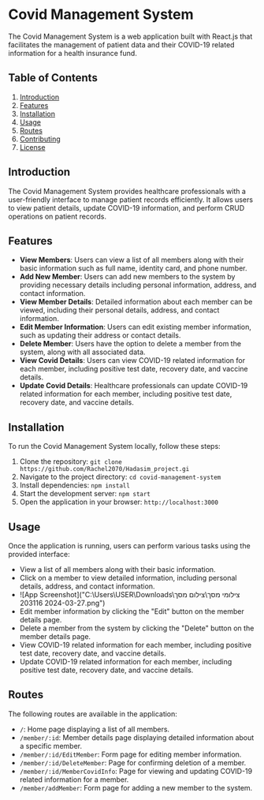 # Covid Management System

The Covid Management System is a web application built with React.js that facilitates the management of patient data and their COVID-19 related information for a health insurance fund.

## Table of Contents
1. [Introduction](#introduction)
2. [Features](#features)
3. [Installation](#installation)
4. [Usage](#usage)
5. [Routes](#routes)
6. [Contributing](#contributing)
7. [License](#license)

## Introduction
The Covid Management System provides healthcare professionals with a user-friendly interface to manage patient records efficiently. It allows users to view patient details, update COVID-19 information, and perform CRUD operations on patient records.

## Features
- **View Members**: Users can view a list of all members along with their basic information such as full name, identity card, and phone number.
- **Add New Member**: Users can add new members to the system by providing necessary details including personal information, address, and contact information.
- **View Member Details**: Detailed information about each member can be viewed, including their personal details, address, and contact information.
- **Edit Member Information**: Users can edit existing member information, such as updating their address or contact details.
- **Delete Member**: Users have the option to delete a member from the system, along with all associated data.
- **View Covid Details**: Users can view COVID-19 related information for each member, including positive test date, recovery date, and vaccine details.
- **Update Covid Details**: Healthcare professionals can update COVID-19 related information for each member, including positive test date, recovery date, and vaccine details.

## Installation
To run the Covid Management System locally, follow these steps:
1. Clone the repository: `git clone https://github.com/Rachel2070/Hadasim_project.gi`
2. Navigate to the project directory: `cd covid-management-system`
3. Install dependencies: `npm install`
4. Start the development server: `npm start`
5. Open the application in your browser: `http://localhost:3000`

## Usage
Once the application is running, users can perform various tasks using the provided interface:
- View a list of all members along with their basic information.
- Click on a member to view detailed information, including personal details, address, and contact information.
-  ![App Screenshot]("C:\Users\USER\Downloads\צילומי מסך\צילום מסך 2024-03-27 203116.png")
- Edit member information by clicking the "Edit" button on the member details page.
- Delete a member from the system by clicking the "Delete" button on the member details page.
- View COVID-19 related information for each member, including positive test date, recovery date, and vaccine details.
- Update COVID-19 related information for each member, including positive test date, recovery date, and vaccine details.

## Routes
The following routes are available in the application:
- `/`: Home page displaying a list of all members.
- `/member/:id`: Member details page displaying detailed information about a specific member.
- `/member/:id/EditMember`: Form page for editing member information.
- `/member/:id/DeleteMember`: Page for confirming deletion of a member.
- `/member/:id/MemberCovidInfo`: Page for viewing and updating COVID-19 related information for a member.
- `/member/addMember`: Form page for adding a new member to the system.


